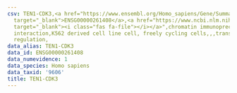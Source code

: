 ```yaml
---
csv: TEN1-CDK3,<a href="https://www.ensembl.org/Homo_sapiens/Gene/Summary?db=core;g=ENSG00000261408"
  target="_blank">ENSG00000261408</a>,<a href="https://www.ncbi.nlm.nih.gov/pubmed/23959860"
  target="_blank"><i class="fas fa-file"></i></a>",chromatin immunoprecipitation assay,direct
  interaction,K562 derived cell line cell, freely cycling cells,,,transcriptional
  regulation,
data_alias: TEN1-CDK3
data_id: ENSG00000261408
data_numevidence: 1
data_species: Homo sapiens
data_taxid: '9606'
title: TEN1-CDK3
---
```

